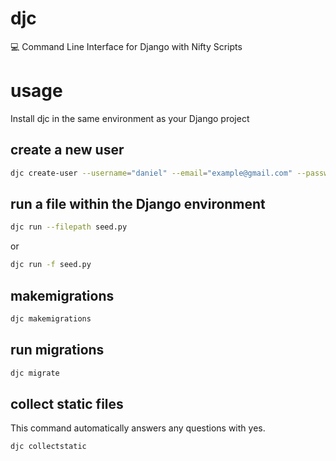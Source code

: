 # djc
:computer: Command Line Interface for Django with Nifty Scripts

# usage
Install djc in the same environment as your Django project

## create a new user
```bash
djc create-user --username="daniel" --email="example@gmail.com" --password="password" --debug="true"
```

## run a file within the Django environment
```bash
djc run --filepath seed.py
```
or
```bash
djc run -f seed.py
```

## makemigrations
```bash
djc makemigrations
```

## run migrations
```bash
djc migrate
```

## collect static files
This command automatically answers any questions with yes.
```bash
djc collectstatic
```